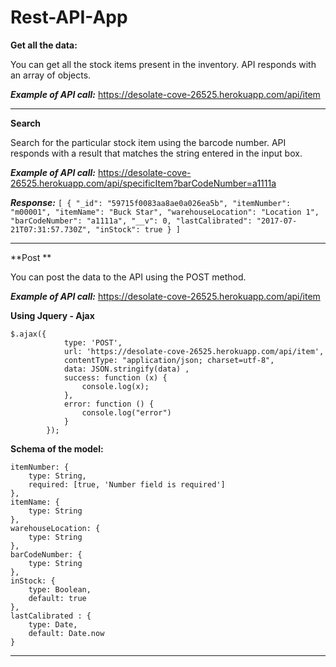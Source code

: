 # Rest-API-App


**Get all the data:** 

You can get all the stock items present in the inventory. API responds with an array of objects. 

***Example of API call:***
https://desolate-cove-26525.herokuapp.com/api/item


----------
**Search** 

Search for the particular stock item using the barcode number. API responds with a result that matches the string entered in the input box. 

***Example of API call:***
https://desolate-cove-26525.herokuapp.com/api/specificItem?barCodeNumber=a1111a

***Response:***
`[
    {
        "_id": "59715f0083aa8ae0a026ea5b",
        "itemNumber": "m00001",
        "itemName": "Buck Star",
        "warehouseLocation": "Location 1",
        "barCodeNumber": "a1111a",
        "__v": 0,
        "lastCalibrated": "2017-07-21T07:31:57.730Z",
        "inStock": true
    }
]
`


----------

**Post ** 

You can post the data to the API using the POST method. 

***Example of API call:***
https://desolate-cove-26525.herokuapp.com/api/item


**Using Jquery - Ajax** 

    $.ajax({
                type: 'POST',
                url: 'https://desolate-cove-26525.herokuapp.com/api/item',
                contentType: "application/json; charset=utf-8",
                data: JSON.stringify(data) ,
                success: function (x) {
                    console.log(x);
                },
                error: function () {
                    console.log("error")
                }
            });




**Schema of the model:** 

    itemNumber: {
        type: String,
        required: [true, 'Number field is required']
    },
    itemName: {
        type: String
    },
    warehouseLocation: {
        type: String
    },
    barCodeNumber: {
        type: String
    },
    inStock: {
        type: Boolean,
        default: true
    },
    lastCalibrated : {
        type: Date,
        default: Date.now
    }




----------
